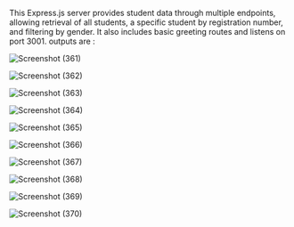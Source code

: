 This Express.js server provides student data through multiple endpoints, allowing retrieval of all students, a specific student by registration number, and filtering by gender. It also includes basic greeting routes and listens on port 3001.
outputs are :


![Screenshot (361)](https://github.com/user-attachments/assets/f0224877-f4bc-4b8c-9b54-669d46ad9f03)

![Screenshot (362)](https://github.com/user-attachments/assets/03f1b089-a89b-4725-9d16-267a1295d539)

![Screenshot (363)](https://github.com/user-attachments/assets/fda8cec7-9108-401c-92bf-041a1a87de6b)

![Screenshot (364)](https://github.com/user-attachments/assets/bba93720-d509-4392-a731-841c684b7ac4)

![Screenshot (365)](https://github.com/user-attachments/assets/607d5784-8080-41a1-bc11-28709b80baf7)

![Screenshot (366)](https://github.com/user-attachments/assets/bc5e3dad-2b63-4613-b9f7-38b26c00a9cd)

![Screenshot (367)](https://github.com/user-attachments/assets/3828e75d-8671-4a73-8d2d-91e7e56587da)

![Screenshot (368)](https://github.com/user-attachments/assets/c5b5b31a-cea3-4340-98c1-a28a97021660)

![Screenshot (369)](https://github.com/user-attachments/assets/d227a524-35fb-4874-ae6c-82979171da9e)

![Screenshot (370)](https://github.com/user-attachments/assets/2f0b237f-52e0-4e3d-8867-3295abd2e1b0)

